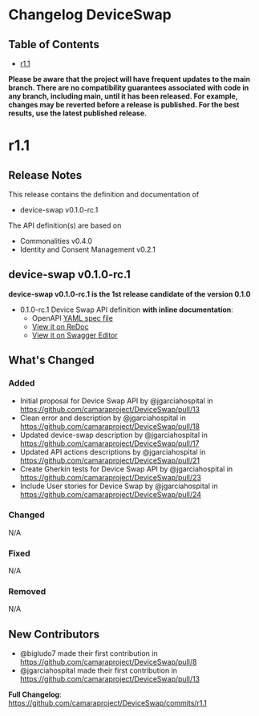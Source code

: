 # Changelog DeviceSwap

## Table of Contents

- [r1.1](#r11)

**Please be aware that the project will have frequent updates to the main branch. There are no compatibility guarantees associated with code in any branch, including main, until it has been released. For example, changes may be reverted before a release is published. For the best results, use the latest published release.**

# r1.1
## Release Notes

This release contains the definition and documentation of
* device-swap v0.1.0-rc.1

The API definition(s) are based on
* Commonalities v0.4.0
* Identity and Consent Management v0.2.1

## device-swap v0.1.0-rc.1

**device-swap v0.1.0-rc.1 is the 1st release candidate of the version 0.1.0**

- 0.1.0-rc.1 Device Swap API definition **with inline documentation**:
  - OpenAPI [YAML spec file](https://github.com/camaraproject/DeviceSwap/blob/r1.1/code/API_definitions/device-swap.yaml)
  - [View it on ReDoc](https://redocly.github.io/redoc/?url=https://raw.githubusercontent.com/camaraproject/DeviceSwap/blob/r1.1/code/API_definitions/device-swap.yaml&nocors)
  - [View it on Swagger Editor](https://editor.swagger.io/?url=https://raw.githubusercontent.com/camaraproject/DeviceSwap/blob/r1.1/code/API_definitions/device-swap.yaml)
    
## What's Changed
### Added
* Initial proposal for Device Swap API by @jgarciahospital in https://github.com/camaraproject/DeviceSwap/pull/13
* Clean error and description by @jgarciahospital in https://github.com/camaraproject/DeviceSwap/pull/18
* Updated device-swap description by @jgarciahospital in https://github.com/camaraproject/DeviceSwap/pull/17
* Updated API actions descriptions by @jgarciahospital in https://github.com/camaraproject/DeviceSwap/pull/21
* Create Gherkin tests for Device Swap API by @jgarciahospital in https://github.com/camaraproject/DeviceSwap/pull/23
* Include User stories for Device Swap by @jgarciahospital in https://github.com/camaraproject/DeviceSwap/pull/24

### Changed
N/A
### Fixed
N/A
### Removed
N/A

## New Contributors
* @bigludo7 made their first contribution in https://github.com/camaraproject/DeviceSwap/pull/8
* @jgarciahospital made their first contribution in https://github.com/camaraproject/DeviceSwap/pull/13

**Full Changelog**: https://github.com/camaraproject/DeviceSwap/commits/r1.1
